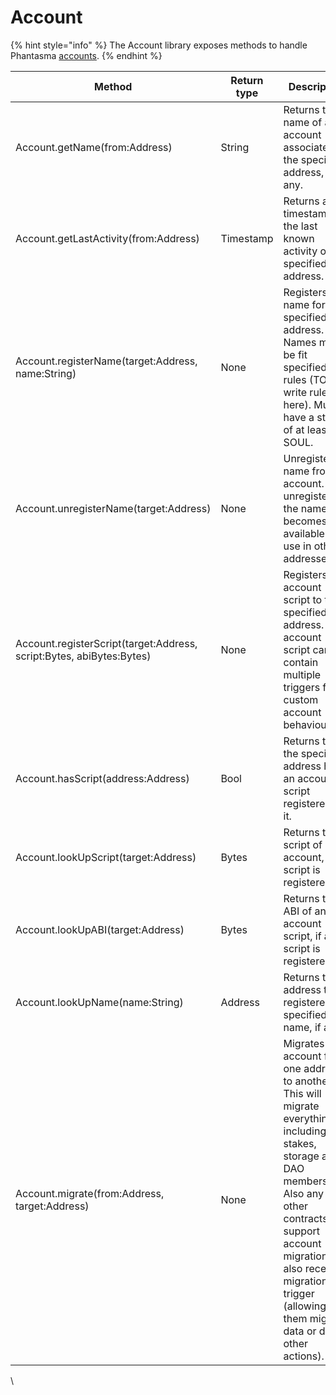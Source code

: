 # Account

{% hint style="info" %}
The Account library exposes methods to handle Phantasma [accounts](https://docs.phantasma.io/#chain-accounts).
{% endhint %}

| Method                                                               | Return type | Description                                                                                                                                                                                                                                                                   |
| -------------------------------------------------------------------- | ----------- | ----------------------------------------------------------------------------------------------------------------------------------------------------------------------------------------------------------------------------------------------------------------------------- |
| Account.getName(from:Address)                                        | String      | Returns the name of an account associated to the specified address, if any.                                                                                                                                                                                                   |
| Account.getLastActivity(from:Address)                                | Timestamp   | Returns a timestamp of the last known activity of the specified address.                                                                                                                                                                                                      |
| Account.registerName(target:Address, name:String)                    | None        | Registers a name for the specified address. Names must be fit specified rules (TODO write rules here). Must have a stake of at least 2 SOUL.                                                                                                                                  |
| Account.unregisterName(target:Address)                               | None        | Unregisters a name from an account. After unregistering, the name becomes available to use in other addresses.                                                                                                                                                                |
| Account.registerScript(target:Address, script:Bytes, abiBytes:Bytes) | None        | Registers an account script to the specified address. An account script can contain multiple triggers for custom account behaviours.                                                                                                                                          |
| Account.hasScript(address:Address)                                   | Bool        | Returns true if the specified address has an account script registered to it.                                                                                                                                                                                                 |
| Account.lookUpScript(target:Address)                                 | Bytes       | Returns the script of an account, if a script is registered.                                                                                                                                                                                                                  |
| Account.lookUpABI(target:Address)                                    | Bytes       | Returns the ABI of an account script, if a script is registered.                                                                                                                                                                                                              |
| Account.lookUpName(name:String)                                      | Address     | Returns the address that registered the specified name, if any.                                                                                                                                                                                                               |
| Account.migrate(from:Address, target:Address)                        | None        | Migrates an account from one address to another. This will migrate everything, including stakes, storage and DAO memberships. Also any other contracts that support account migration will also receive a migration trigger (allowing them migrate data or do other actions). |

\
